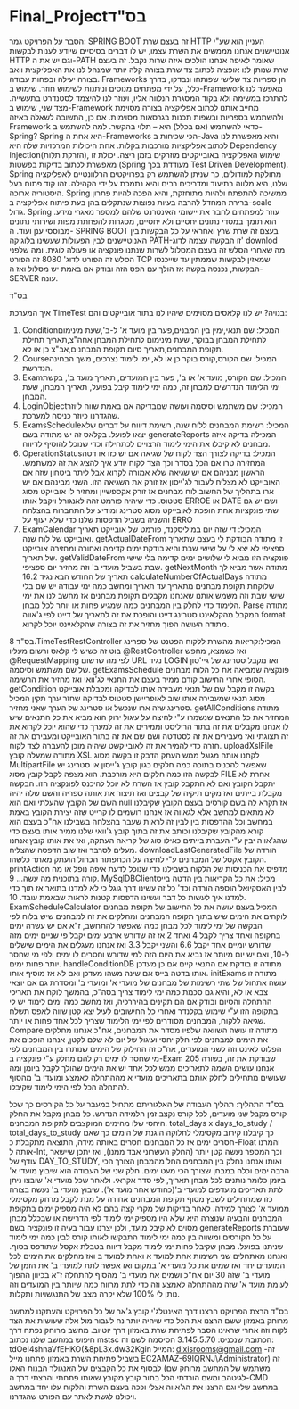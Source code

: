 # Final_Projectבס"ד
הסבר על הפרויקט גמר:
SPRING BOOT זה בעצם שרת HTTP העניין הוא שע"י אנוטיישנים אנחנו מממשים את השרת עצמו, יש לו דברים בסיסיים שיודע לענות לבקשות HTTP וגם יש את ה-PATH שאומר לאיפה אנחנו הולכים איזה שרות נקבל.
זה בעצם שרת שנותן לנו אופציה לכתוב צד שרת בצורה קלה יותר שמנהל לנו את האפליקצית וואב בצורה יעילה ובפחות עבודה.
Frameworks הן ספריות צד שלישי שפותחו ונבדקו, בדרך כלל, על ידי מפתחים מנוסים וניתנות לשימוש חוזר. שימוש ב-Framework מאפשר לנו להתרכז במשימה ולא בקוד המסגרת הנלווה אליו, ועוזר לנו להיצמד לסטנדרט בתעשייה. 
מצד שני, שימוש ב-Framework מחייב אותנו לכתוב אפליקציה בצורה מסוימת ולהשתמש בספריות ובשפות תכנות בגרסאות מסוימות.
אם כן, התשובה לשאלה באיזה Framework כדאי להשתמש (אם בכלל) היא – תלוי בהקשר.
למה להשתמש ב-Spring?
Spring היא אחת ה-Frameworks הכי שכיחות ב-Java והיא מאפשרת לנו לכתוב אפליקציות מורכבות בקלות. 
אחת היכולות המרכזיות שלה היא Dependency Injection(הזרקת תלות), שימוש האפליקציה באובייקטים מוזרקים בזמן ריצה. יכולת זו מאפשרת לכתוב בדיקות בפשטות (Spring מעודדת בכך Test Driven Development).
Spring מחולקת למודולים, כך שניתן להשתמש רק בפרויקטים הרלוונטיים לאפליקציה שלנו, היא מלווה בתיעוד ומדריכים רבים והיא נתמכת על ידי הקהילה. זהו קוד פתוח בעל היסטוריה ארוכה. Spring ממשיכה להתפתח ולהיות מתוחזקת, והיא הפכה להיות פתרון ברירת המחדל להרבה בעיות נפוצות שנתקלים בהן בעת פיתוח אפליקציה ב-scale גדול. 
Spring עוזר למפתחים לחבר את יישומי האינטרנט שלהם למספר מאגרי מידע. הוא תומך במסדי נתונים יחסיים ולא יחסיים, מסגרות להפחתת מפות ושירותי נתונים מבוססי ענן ועוד.
ה- SPRING BOOT בעצם זה שרת שרץ ואחראי על כל הבקשות בין האנוטיישנים לבין הפעולות שעשינו בלוגיקה
PATH-זו הבקשה עצמה לדוג' downlod מה שאחרי הסלש זה בעצם המסלול לשרות שנתנו פונקציה או פעולה לוגית.
ומה שלפני הסלש זה הפורט לדוג' 8080 זה הפורט TCP שמאזין לבקשות שממתין עד שייכנסו הבקשות, נכנסה בקשה אז הולך עם הפס הזה ובודק אם באמת יש מסלול ואז ה- SERVER עונה.

בס"ד

איך המערכת TimeTest  בנויה?
יש לנו קלאסים מסוימים שיהיו לנו בתור אובייקטים והם:
1. Conditionהמכיל: שם תנאי,ימין בין המבנים,פער בין מועד א' ל-ב',שעת מינימום לתחילת המבחן בבוקר, שעת מינימום לתחילת המבחן אחה"צ,תאריך תחילת תקופת המבחנים,תאריך סיום תקופת המבחנים,אב"צ כן או לא.
2. Courseהמכיל: שם הקורס,קורס בוקר כן או לא, ימי לימוד נצרכים, משך הבחינה הנדרשת.
3. Examהמכיל: שם הקורס, מועד א' או ב', פער בין המועדים, תאריך מועד ב', בקשת ימי הלימוד הנדרשים למבחן זה, כמה ימי לימוד קיבל בפועל, תאריך המבחן, שעת המבחן.
4. LoginObjectהמכיל: שם משתמש וסיסמה ועושה שםבדיקה אם באמת שווה ליוזר שהגדרנו כיוזר כניסה למערכת.
5. ExamsScheduleהמכיל: רשימת המבחנים ללוח שנה, רשימת דיווח על דברים שלא יצאו לפועל.        בקלאס זה יש מתודה בשם generateReports המכילה בדיקה איזה מבחנים לא קיבלו את הימי לימוד הרצויים לכתחילה וכדי שנוכל להוסיף לדיווח.
6. OperationStatusהמכיל: בדיקה לצורך הצד לקוח של שגיאה אם יש כזו או דטה המחזירה טרו אם הכל בסדר וכך הצד לקוח יודע איך להציג את זה למשתמש.                                                           הראשון מבניהם אם יש שגיאה שלא אמורה לקרוא אבל ליתר ביטחון שזה אם האובייקט לא מצליח לעבור לג'ייסון אז זורק את השגיאה הזו.                                                                           השני מבינהם אם יש ארו בתהליך של החשוב לוח מבחנים אז זורק אקספשיין ומחזיר לו אובייקט מסוג סטטוס.                                                                                                                  כדי שיהיה פורמט זהה לאנגורל ויקבל אותו  ERROE או  DATE ושם יש גם שתי פונקציות אחת הופכת לאובייקט מסוג סטרינג ומודיע על התחברות בהצלחה והשניה בשביל הדפסות שלנו כדי שלא יעוף על ERRO
7. ExamCalendar המכיל: די שזה יום במיליסקנד, פורמט של אובייקט תאריך ואובייקט של לוח שנה.                                                                                                      getActualDateFrom זו מתודה הבודקת לי בעצם שתאריך ספציפי לא יצא לי על שישי שבת והיא בודקת ימים קדימה ואחורה ומחזירה אובייקט של תאריך.                                                getValidDateFrom פונקציה הזו מביא לי שלושים ימים קדימה בלי שישי שבת בשביל מועדי ב' וזה מחזיר יום ספציפי.                                                                                                              getNextMonth מתודה אשר מביא לך תאריך של החודש הבא נגיד 16.2                                          calculateNumberOfActualDays מתודה שלוקחת תקופת מבחנים מתאריך עד תאריך ומחשב כמה ימי עבודה יש שם  בלי שישי שבת וזה משמש אותנו שאנחנו מקבלים תקופת מבחנים אז מחשב לנו את ימי הלימוד כדי לחלק בין המבחנים כמה שמגיע פחות או יותר לכל מבחן.                                       Parse מתודה המקבל מהקלאינט סטרינג דייט והופכת את זה לתאריך של דייט לפי ג'אווה                 format מתודה העושה הפוך מחזיר את זה בצורה שהקלאיינט יוכל לקרוא.

בס"ד
8.TimeTestRestController המכיל:קריאות מהשרת ללקוח הפטנט של ספרינג בוט זה כשיש לי קלאס ורשום מעליו @RestController ואז כשמצא, מחפש @RequestMapping לפי מה שרשום URL נגיד LOGIN ואז מקבל סטרינג של גיי'סון של שם משתמש וסיסמה.                                                          getExamsSchedule פונקציה שמביאה את כל הלוח מבחנים הסופי אחרי החישוב קודם ממיר בעצם את התנאי לג'וואי ואז מחזיר את הרשימה.
getCondition בקשה זו מקבל שם של תנאי מעבירה אותו לבדיקה ומקבלת אובייקט מסוג תנאי שמעבירה אותו שוב לאופריישן סטטוס לבדיקה שחזר ערך תקין המכיל סטרינג שזה ארו שנכשל או סטרינג של הערך שאני מחזיר.
getAllConditions מתודה המחזיר את כל התנאים שנשמרו ע"י לחיצה על עיגול ירוק הוא מביא את כל התנאים שיש לו אנחנו מקבלים את זה בתור הריליסט וממירים את זה למערך כדי שהוא יוכל לקרוא את זה תצוגתי ואז מעבירים את זה לסטדטה ושם שם את זה בתור האובייקט ומעבירם את זה חזרה כדי להמיר את זה לאובייקשט שיהיה מוכן להעברה לצד לקוח.                                                       uploadXslFile מתודה שמעלה קובץ  XSL לקחנו אותה מגוגל ממש העתק הדבק זו בקשה מסוג MultipartFile שאפשר להכניס בתוכה כמה חלקים כגון קובץ ג'ייסון או סטרינג יש לבקשה הזו כמה חלקים היא מורכבת.                                                                                                        הוא מצפה לקבל קובץ מסוג FILE אחרת לא יתקבל הקובץ ואם לא התקבל קובץ אז השרת לא יוכל להיכנס לפונקציה הזו.                                                                                                הבקשה מקבלת בייתים ואז מקים תיקיה של קבצים ואז תיצור את אותה ספריה והשם שלה יהיה השם של הקובץ שהעלתי ואם הוא null אז תקרא לה בשם קורסים                                        בעצם הקובץ שקיבלנו לא מתאים למחשב אלא לגאווה אז אנחנו רושמים לו קרייט שזה יצירת הקובץ באמת במחשב וכל ההדפסות בין לבין זה לראות שעבר בהצלחה בשבילנו אח"כ בעצם הוא קורא מהקובץ שקיבלנו וכותב את זה בתוך קובץ ג'וואי שלנו ממיר אותו בעצם כדי שהג'אווה יבין ע"י העברת בייתים כאילו סוג של קריאה העתקה, ואז את אותו קובץ אנחנו מעלים לסרבר ואז שוב הדפסה שהצליח.
downloadLastGeneratedFile הורדה של הקובץ אקסל של המבחנים ע"י לחיצה על הכתפתור הכחול הועתק מאתר כלשהו.
printAction מדפיס את הכניסות של הלקוח בשבילנו כדי שנוכל לדעת איפה נופל או מה קורה בתוכנית מה עשה...
9. MySqlDBClientמכיל: את כל הקריאות בין הדטה בייס לבין האסקיואל הוספה הורדה וכד' כל זה עשינו דרך גוגל כי לא למדנו בתואר אז תוך כדי למדנו איך לעשות כל דבר ועשינו הדפסות קטנות לראות שבאמת עובד.
10. ExamScheduleCalculator המכיל בעצם עושה את כל החישוב של תקופת מבחנים לוקחים את הימים שיש בתוך תקופה המבחנים ומחלקים את זה למבחנים שיש בלוח לפי הבקשה של ימי לימוד לכל מבחן כמה שאפשר להתחשב, ז"א אם יש עשרה ימים בתקופה ואחד צריך לקבל 4 ואחד 2 אז זה שדורש ארבע ימים יקבל פי שניים ימים מזה שדורש יומיים אחד יקבל 6.6 והשני יקבל 3.3 ואז אנחנו מעגלים את הימים שישלים ל-10, ואם יש יום מיותר אז נביא את היום הזה למי שדורש וחסרים לו ימים ולפי מי שחסר יותר פחות ימים.                                          handleConditionDB    מתודה זו בודקת אם התנאי קיים אם כן מעדכן אותו בדטה בייס אם שינה משהו מעדכן ואם לא אז מוסיף אותו.                                                                                   initExams מתודה זו עושה אתחול של שתי רשימות של מבחנים של מועדי א' ומועדי ב' ומסדרת גם אם יוצאי צבא או לא, והיא גם סכמת כמה ימי לימוד צריך בסה"כ, בהמשך לוקח את תאריכי ההתחלה והסיום ובודק אם הם תקינים בהיררכיה, ואז מחשב כמה ימים לימוד יש לי בתקופה הזו ע"י שימוש בקלנדר ואחרי כל החישובים לעיל יצא קטן שווה לאפס תשלח שגיאה ללקוח, המבחנים מסודרים לפי ימי הלימוד שצריך לכל אחד פחות או יותר.
Compare מתודה זו עושה השוואה שלפיו מסדר את המבחנים, אח"כ אנחנו מחלקים את הימים למבחנים לפי חלק יחסי ועיגול של יום לא שלם לקטן, אנחנו הופכים את הפלוט לאינט וזה לשני המועדים, אח"כ זה החילוק של הימים שנותרו בין המבחנים לפי מי שחסר לו ימים רק להם מחלק ע"י פונקציה ב-Exam שבודקת את זה, בשורה 205 אנחנו עושים השמה לתאריכים ממש לכל אחד יש את הימים שהולך לקבל ביומן ומה שעושים מתחילים לחלק אותם בתאריכים מועדי א מההתחלה לאמצע ומועדי ב' מהסוף להתחלה הכל לפי הימי לימוד שקיבלו.
     
                           
בס"ד
התהליך:
תהליך העבודה של האלגוריתם מתחיל במעבר על כל הקורסים כך שכל קורס מקבל שני מועדים, לכל קורס נקצב זמן הלמידה הנדרש.
כל מבחן מקבל את החלק היחסי שלו מהימים המוקצבים לתקופת המבחנים.
total_days x days_to_study / total_days_to_study
כך קיבלנו קירוב מקסימלי לחלוקה הוגנת של הימים כך שאם חסרים ימים אז כל המבחנים חסרים באותה מידה, התוצאה מתקבלת כ-Float והמרנו אותה ל-Int, וכך המספר נעשה קטן יותר       (החלק העשרוני אבד ממנו), ואז יתכן שיישאר עודף של DAY_TO_STUDY, ואותו אנחנו נחלק בין המבחנים החל מהמבחן הצורך הכי הרבה ימים וכלה במבחן שצורך הכי מעט ימים.
חלק שני של העבודה הוא שיבוץ מועדי א' ביומן כלומר נותנים לכל מבחן תאריך, לפי סדר אקראי.
ולאחר שכל מועדי א' שובצו ניתן לתת תאריכים מועדפים למועדי ב'(כחודש אחר מועד א').
שיבוץ מועדי ב' נעשה בצורה כזו שמתחילים לשבץ מסוף תקופת המבחנים אחורה על מנת לקבל מרחק מקסימלי ממועד א' לצורך למידה.
לאחר בדיקות של מקרי קצה בהם לא היה מספיק ימים בתקופת המבחנים והבעיה שנוצרה היא שלא היו מספיק ימי לימוד לפי הדרישה או שבכלל מבחן מסוים לא קיבל מועד, ולכן יצרנו עבור בעיה זו פונקציה בשם generateReports שעוברת על כל הקורסים ומשווה בין כמה ימי לימוד התבקשו לאותו קורס לבין כמה ימי לימוד שניתנו בפועל.                                                                              מבחן שקיבל פחות ימי לימוד מקבל דיווח בטבלת אקסל שתודפס בסוף.
ואנחנו מאתחלים שני רשימות אחת למועד א ואחת למועד ב ואז מחלקים את הימים לכל המועדים יחד ואז שמים את כל מועדי א' במקום ואז אפשר לתת למועדי ב' את הזמן של מועדי ב' שזה 30 יום אח"כ ושמים את מועדי ב' מהסוף להתחלה ז"א בכיוון ההפוך לעומת מועד א' שזה מההתחלה לאמצע וזה כדי לתת מרווח כמה שיותר בין המועדים
וזה נותן לי 100% שלא יקרה מצב של התנגשויות ותקלות.


בס"ד
הרצת הפרויקט
הרצנו דרך האינטלג'י קובץ ג'אר של כל הפרויקט והעתקנו למחשב מרוחק באמזון ששם הרצנו את הכל כדי שיהיה יותר נח לעבור מול אלה שעושות את הצד לקוח וזה אחרי שראינו הסבר לפתיחת שרת באמזון דרך יוטיוב.
מחשב מרוחק נפתח דרך חיפוש במחשב שלנו נכתוב mstsc
הכתובת שנכניס: 3.145.5.70 
הסיסמה לשם זה: tdOeI4shnaVfEHKO(&8pL3x.dw32Kgin
המייל: dixisrooms@gmail.com -זה בשביל פתיחת השרת באמזון פתחנו מייל
EC2AMAZ-69IQRNJ\Administrator) זה משתמש של המחשב מרוחק שם)
לבסוף את כל הקבצים של האנגולר הבנות האלו לגיטהב ומשם הורדתי הכל בתור קובץ מקובץ שאותו פתחתי והרצתי דרך ה-CMD במחשב שלי וגם הרצנו את הג'אווה אצלי וככה בעצם השרת והלקוח עלו יחד במחשב ויכולנו לגשת לאתר עם הפורט שהגדרנו.
